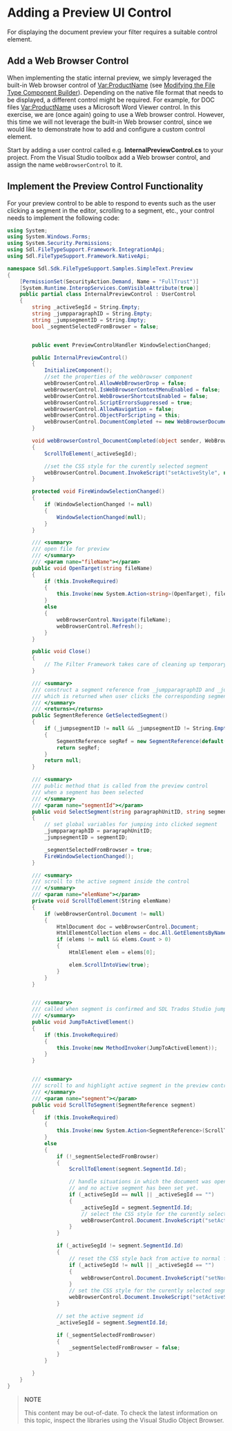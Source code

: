 Adding a Preview UI Control
==

For displaying the document preview your filter requires a suitable control element.

Add a Web Browser Control
--

When implementing the static internal preview, we simply leveraged the built-in Web browser control of <Var:ProductName> (see [Modifying the File Type Component Builder](static_modifying_the_file_type_component_builder.md)). Depending on the native file format that needs to be displayed, a different control might be required. For example, for DOC files <Var:ProductName> uses a Microsoft Word Viewer control. In this exercise, we are (once again) going to use a Web browser control. However, this time we will not leverage the built-in Web browser control, since we would like to demonstrate how to add and configure a custom control element.

Start by adding a user control called e.g. **InternalPreviewControl.cs** to your project. From the Visual Studio toolbox add a Web browser control, and assign the name ```webBrowserControl``` to it.

Implement the Preview Control Functionality
--

For your preview control to be able to respond to events such as the user clicking a segment in the editor, scrolling to a segment, etc., your control needs to implement the following code:

```cs
using System;
using System.Windows.Forms;
using System.Security.Permissions;
using Sdl.FileTypeSupport.Framework.IntegrationApi;
using Sdl.FileTypeSupport.Framework.NativeApi;

namespace Sdl.Sdk.FileTypeSupport.Samples.SimpleText.Preview
{
    [PermissionSet(SecurityAction.Demand, Name = "FullTrust")]
    [System.Runtime.InteropServices.ComVisibleAttribute(true)]
    public partial class InternalPreviewControl : UserControl
    {
        string _activeSegId = String.Empty;
        string _jumpparagraphID = String.Empty;
        string _jumpsegmentID = String.Empty;
        bool _segmentSelectedFromBrowser = false;


        public event PreviewControlHandler WindowSelectionChanged;

        public InternalPreviewControl()
        {
            InitializeComponent();
            //set the properties of the webbrowser component
            webBrowserControl.AllowWebBrowserDrop = false;
            webBrowserControl.IsWebBrowserContextMenuEnabled = false;
            webBrowserControl.WebBrowserShortcutsEnabled = false;
            webBrowserControl.ScriptErrorsSuppressed = true;
            webBrowserControl.AllowNavigation = false;
            webBrowserControl.ObjectForScripting = this;
            webBrowserControl.DocumentCompleted += new WebBrowserDocumentCompletedEventHandler(webBrowserControl_DocumentCompleted);
        }

        void webBrowserControl_DocumentCompleted(object sender, WebBrowserDocumentCompletedEventArgs e)
        {
            ScrollToElement(_activeSegId);

            //set the CSS style for the curently selected segment
            webBrowserControl.Document.InvokeScript("setActiveStyle", new String[] { _activeSegId });
        }

        protected void FireWindowSelectionChanged()
        {
            if (WindowSelectionChanged != null)
            {
                WindowSelectionChanged(null);
            }
        }

        /// <summary>
        /// open file for preview
        /// </summary>
        /// <param name="fileName"></param>
        public void OpenTarget(string fileName)
        {
            if (this.InvokeRequired)
            {
                this.Invoke(new System.Action<string>(OpenTarget), fileName);
            }
            else
            {
                webBrowserControl.Navigate(fileName);
                webBrowserControl.Refresh();
            }
        }

        public void Close()
        {
            // The Filter Framework takes care of cleaning up temporary files.
        }

        /// <summary>
        /// construct a segment reference from _jumpparagraphID and _jumpsegmentID, 
        /// which is returned when user clicks the corresponding segment in the preview control
        /// </summary>
        /// <returns></returns>
        public SegmentReference GetSelectedSegment()
        {
            if (_jumpsegmentID != null && _jumpsegmentID != String.Empty)
            {
                SegmentReference segRef = new SegmentReference(default(FileId), new ParagraphUnitId(_jumpparagraphID), new SegmentId(_jumpsegmentID));
                return segRef;
            }
            return null;
        }

        /// <summary>
        /// public method that is called from the preview control 
        /// when a segment has been selected
        /// </summary>
        /// <param name="segmentId"></param>
        public void SelectSegment(string paragraphUnitID, string segmentID)
        {
            // set global variables for jumping into clicked segment
            _jumpparagraphID = paragraphUnitID;
            _jumpsegmentID = segmentID;

            _segmentSelectedFromBrowser = true;
            FireWindowSelectionChanged();
        }

        /// <summary>
        /// scroll to the active segment inside the control
        /// </summary>
        /// <param name="elemName"></param>
        private void ScrollToElement(String elemName)
        {
            if (webBrowserControl.Document != null)
            {
                HtmlDocument doc = webBrowserControl.Document;
                HtmlElementCollection elems = doc.All.GetElementsByName(elemName);
                if (elems != null && elems.Count > 0)
                {
                    HtmlElement elem = elems[0];

                    elem.ScrollIntoView(true);
                }
            }
        }


        /// <summary>
        /// called when segment is confirmed and SDL Trados Studio jumps into next segment
        /// </summary>
        public void JumpToActiveElement()
        {
            if (this.InvokeRequired)
            {
                this.Invoke(new MethodInvoker(JumpToActiveElement));
            }
        }


        /// <summary>
        /// scroll to and highlight active segment in the preview control
        /// </summary>
        /// <param name="segment"></param>
        public void ScrollToSegment(SegmentReference segment)
        {
            if (this.InvokeRequired)
            {
                this.Invoke(new System.Action<SegmentReference>(ScrollToSegment), segment);
            }
            else
            {
                if (!_segmentSelectedFromBrowser)
                {
                    ScrollToElement(segment.SegmentId.Id);

                    // handle situations in which the document was opened 
                    // and no active segment has been set yet.
                    if (_activeSegId == null || _activeSegId == "")
                    {
                        _activeSegId = segment.SegmentId.Id;
                        // select the CSS style for the curently selected segment
                        webBrowserControl.Document.InvokeScript("setActiveStyle", new String[] { segment.SegmentId.Id });
                    }
                }

                if (_activeSegId != segment.SegmentId.Id)
                {
                    // reset the CSS style back from active to normal for the previously selected segment
                    if (_activeSegId != null || _activeSegId == "")
                    {
                        webBrowserControl.Document.InvokeScript("setNormalStyle", new String[] { _activeSegId });
                    }
                    // set the CSS style for the curently selected segment
                    webBrowserControl.Document.InvokeScript("setActiveStyle", new String[] { segment.SegmentId.Id });
                }

                // set the active segment id
                _activeSegId = segment.SegmentId.Id;

                if (_segmentSelectedFromBrowser)
                {
                    _segmentSelectedFromBrowser = false;
                }
            }

        }
    }
}
```

>**NOTE**
>
> This content may be out-of-date. To check the latest information on this topic, inspect the libraries using the Visual Studio Object Browser.

